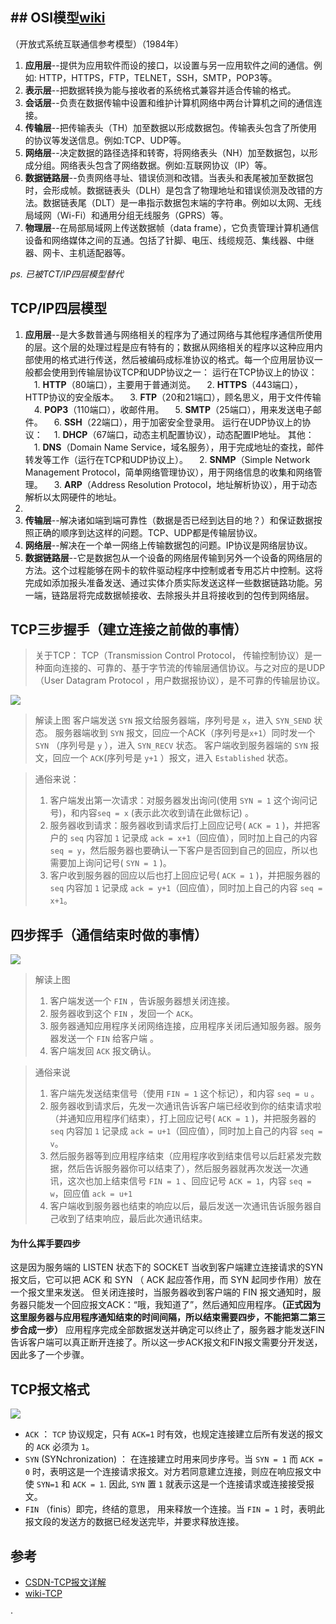 ## ## OSI模型[wiki](https://zh.wikipedia.org/wiki/OSI%E6%A8%A1%E5%9E%8B "null")
（开放式系统互联通信参考模型）（1984年）
1. **应用层**--提供为应用软件而设的接口，以设置与另一应用软件之间的通信。例如: HTTP，HTTPS，FTP，TELNET，SSH，SMTP，POP3等。
2. **表示层**--把数据转换为能与接收者的系统格式兼容并适合传输的格式。
3. **会话层**--负责在数据传输中设置和维护计算机网络中两台计算机之间的通信连接。
4. **传输层**--把传输表头（TH）加至数据以形成数据包。传输表头包含了所使用的协议等发送信息。例如:TCP、UDP等。
5. **网络层**--决定数据的路径选择和转寄，将网络表头（NH）加至数据包，以形成分组。网络表头包含了网络数据。例如:互联网协议（IP）等。
6. **数据链路层**--负责网络寻址、错误侦测和改错。当表头和表尾被加至数据包时，会形成帧。数据链表头（DLH）是包含了物理地址和错误侦测及改错的方法。数据链表尾（DLT）是一串指示数据包末端的字符串。例如以太网、无线局域网（Wi-Fi）和通用分组无线服务（GPRS）等。
7. **物理层**--在局部局域网上传送数据帧（data frame），它负责管理计算机通信设备和网络媒体之间的互通。包括了针脚、电压、线缆规范、集线器、中继器、网卡、主机适配器等。

*ps. 已被TCT/IP四层模型替代*

## TCP/IP四层模型
1. **应用层**--是大多数普通与网络相关的程序为了通过网络与其他程序通信所使用的层。这个层的处理过程是应有特有的；数据从网络相关的程序以这种应用内部使用的格式进行传送，然后被编码成标准协议的格式。每一个应用层协议一般都会使用到传输层协议TCP和UDP协议之一：
运行在TCP协议上的协议：
　1. **HTTP**（80端口），主要用于普通浏览。
　2. **HTTPS**（443端口），HTTP协议的安全版本。
　3. **FTP**（20和21端口），顾名思义，用于文件传输
　4. **POP3**（110端口），收邮件用。
　5. **SMTP**（25端口），用来发送电子邮件。
　6. **SSH**（22端口），用于加密安全登录用。
运行在UDP协议上的协议：
　1. **DHCP**（67端口，动态主机配置协议），动态配置IP地址。
其他：
　1. **DNS**（Domain Name Service，域名服务），用于完成地址的查找，邮件转发等工作（运行在TCP和UDP协议上）。
　2. **SNMP**（Simple Network Management Protocol，简单网络管理协议），用于网络信息的收集和网络管理。
　3. **ARP**（Address Resolution Protocol，地址解析协议），用于动态解析以太网硬件的地址。
3.
2. **传输层**--解决诸如端到端可靠性（数据是否已经到达目的地？）和保证数据按照正确的顺序到达这样的问题。TCP、UDP都是传输层协议。
3. **网络层**--解决在一个单一网络上传输数据包的问题。IP协议是网络层协议。
4. **数据链路层**--它是数据包从一个设备的网络层传输到另外一个设备的网络层的方法。这个过程能够在网卡的软件驱动程序中控制或者专用芯片中控制。这将完成如添加报头准备发送、通过实体介质实际发送这样一些数据链路功能。另一端，链路层将完成数据帧接收、去除报头并且将接收到的包传到网络层。
## TCP三步握手（建立连接之前做的事情）
>关于TCP：
TCP（Transmission Control Protocol， 传输控制协议）是一种面向连接的、可靠的、基于字节流的传输层通信协议。与之对应的是UDP（User Datagram Protocol ，用户数据报协议），是不可靠的传输层协议。

![](https://upload-images.jianshu.io/upload_images/5780538-c816155d0e05cd19.png?imageMogr2/auto-orient/strip%7CimageView2/2/w/1240)

>解读上图
>客户端发送 `SYN` 报文给服务器端，序列号是 `x`，进入 `SYN_SEND` 状态。
>服务器端收到 `SYN` 报文，回应一个ACK（序列号是`x+1`）同时发一个 `SYN` （序列号是 `y` ），进入 `SYN_RECV` 状态。
>客户端收到服务器端的 `SYN` 报文，回应一个 `ACK`(序列号是 `y+1` ）报文，进入 `Established` 状态。

>通俗来说：
>1. 客户端发出第一次请求：对服务器发出询问(使用 `SYN = 1` 这个询问记号)，和内容`seq = x` (表示此次收到请在此做标记) 。
>2. 服务器收到请求：服务器收到请求后打上回应记号( `ACK = 1` )，并把客户的 `seq` 内容加 `1` 记录成 `ack = x+1`（回应值），同时加上自己的内容 `seq = y`，然后服务器也要确认一下客户是否回到自己的回应，所以也需要加上询问记号( `SYN = 1` )。
>3. 客户收到服务器的回应以后也打上回应记号( `ACK = 1` )，并把服务器的 `seq` 内容加 `1` 记录成 `ack = y+1`（回应值），同时加上自己的内容 `seq = x+1`。
## 四步挥手（通信结束时做的事情）
![](https://upload-images.jianshu.io/upload_images/5780538-b98dc2f9b0a32967.png?imageMogr2/auto-orient/strip%7CimageView2/2/w/1240)
>解读上图
>1. 客户端发送一个 `FIN` ，告诉服务器想关闭连接。
>2. 服务器收到这个 `FIN` ，发回一个 `ACK`。
>3. 服务器通知应用程序关闭网络连接，应用程序关闭后通知服务器。服务器发送一个 `FIN` 给客户端 。
>4. 客户端发回 `ACK` 报文确认。

>通俗来说
>1. 客户端先发送结束信号（使用 `FIN = 1` 这个标记），和内容 `seq = u` 。
>2. 服务器收到请求后，先发一次通讯告诉客户端已经收到你的结束请求啦（并通知应用程序们结束），打上回应记号( `ACK = 1` )，并把服务器的 `seq` 内容加 `1` 记录成 `ack = u+1`（回应值），同时加上自己的内容 `seq = v`。
>3. 然后服务器等到应用程序结束（应用程序收到结束信号以后赶紧发完数据，然后告诉服务器你可以结束了），然后服务器就再次发送一次通讯，这次也加上结束信号 `FIN = 1` 、回应记号 `ACK = 1`，内容 `seq = w`，回应值 `ack = u+1`
>4. 客户端收到服务器也结束的响应以后，最后发送一次通讯告诉服务器自己收到了结束响应，最后此次通讯结束。
#### 为什么挥手要四步
这是因为服务端的 LISTEN 状态下的 SOCKET 当收到客户端建立连接请求的SYN 报文后，它可以把 ACK 和 SYN （ ACK 起应答作用，而 SYN 起同步作用）放在一个报文里来发送。
但关闭连接时，当服务器收到客户端的 FIN 报文通知时，服务器只能发一个回应报文ACK：“哦，我知道了”，然后通知应用程序。**（正式因为这里服务器与应用程序通知结束的时间间隔，所以结束需要四步，不能把第二第三步合成一步）**
应用程序完成全部数据发送并确定可以终止了，服务器才能发送FIN告诉客户端可以真正断开连接了。所以这一步ACK报文和FIN报文需要分开发送，因此多了一个步骤。

## TCP报文格式
![](https://upload-images.jianshu.io/upload_images/5780538-e12c261eb24ff1ac.png?imageMogr2/auto-orient/strip%7CimageView2/2/w/1240)
- `ACK` ： `TCP` 协议规定，只有 `ACK=1` 时有效，也规定连接建立后所有发送的报文的 `ACK` 必须为 `1`。
- `SYN` (SYNchronization) ： 在连接建立时用来同步序号。当 `SYN = 1` 而 `ACK = 0` 时，表明这是一个连接请求报文。对方若同意建立连接，则应在响应报文中使 `SYN=1` 和 `ACK = 1`. 因此,  `SYN` 置 `1` 就表示这是一个连接请求或连接接受报文。
- `FIN` （finis）即完，终结的意思， 用来释放一个连接。当 `FIN = 1` 时，表明此报文段的发送方的数据已经发送完毕，并要求释放连接。
## 参考

*   [CSDN-TCP报文详解](https://blog.csdn.net/daocaoren1543169565/article/details/80535949 "null")
*   [wiki-TCP](https://zh.wikipedia.org/wiki/%E4%BC%A0%E8%BE%93%E6%8E%A7%E5%88%B6%E5%8D%8F%E8%AE%AE "null")


·